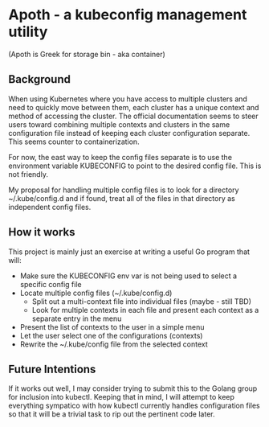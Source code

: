 # Apoth - a kubeconfig management utility
(Apoth is Greek for storage bin - aka container) 

## Background
When using Kubernetes where you have access to multiple clusters and need to quickly move between them, each cluster has a unique context and method of accessing the cluster.  The official documentation seems to steer users toward combining multiple contexts and clusters in the same configuration file instead of keeping each cluster configuration separate.  This seems counter to containerization.  

For now, the east way to keep the config files separate is to use the environment variable KUBECONFIG to point to the desired config file.  This is not friendly.

My proposal for handling multiple config files is to look for a directory ~/.kube/config.d and if found, treat all of the files in that directory as independent config files.

## How it works
This project is mainly just an exercise at writing a useful Go program that will:
* Make sure the KUBECONFIG env var is not being used to select a specific config file
* Locate multiple config files (~/.kube/config.d)
  * Split out a multi-context file into individual files (maybe - still TBD)
  * Look for multiple contexts in each file and present each context as a separate entry in the menu
* Present the list of contexts to the user in a simple menu
* Let the user select one of the configurations (contexts) 
* Rewrite the ~/.kube/config file from the selected context

## Future Intentions
If it works out well, I may consider trying to submit this to the Golang group for inclusion into kubectl.  Keeping that in mind, I will attempt to keep everything sympatico with how kubectl currently handles configuration files so that it will be a trivial task to rip out the pertinent code later.


